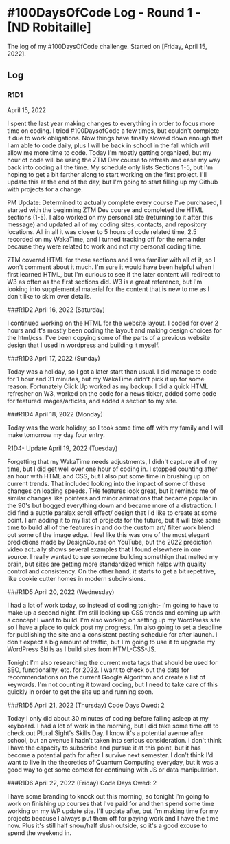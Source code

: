 # #100DaysOfCode Log - Round 1 - [ND Robitaille]

The log of my #100DaysOfCode challenge. Started on [Friday, April 15, 2022].

## Log

### R1D1 
April 15, 2022

I spent the last year making changes to everything in order to focus more time on coding. I tried #100DaysofCode a few times, but couldn't complete it due to work obligations. Now things have finally slowed down enough that I am able to code daily, plus I will be back in school in the fall which will allow me more time to code. 
Today I'm mostly getting organized, but my hour of code will be using the ZTM Dev course to refresh and ease my way back into coding all the time. My schedule only lists Sections 1-5, but I'm hoping to get a bit farther along to start working on the first project. I'll update this at the end of the day, but I'm going to start filling up my Github with projects for a change. 

PM Update: Determined to actually complete every course I've purchased, I started with the beginning ZTM Dev course and completed the HTML sections (1-5). I also worked on my personal site (returning to it after this message) and updated all of my coding sites, contacts, and repository locations. All in all it was closer to 5 hours of code related time, 2.5 recorded on my WakaTime, and I turned tracking off for the remainder because they were related to work and not my personal coding time. 

ZTM covered HTML for these sections and I was familiar with all of it, so I won't comment about it much. I'm sure it would have been helpful when I first learned HTML, but I'm curious to see if the later content will redirect to W3 as often as the first sections did. W3 is a great reference, but I'm looking into supplemental material for the content that is new to me as I don't like to skim over details.

###R1D2
April 16, 2022 (Saturday)

I continued working on the HTML for the website layout. I coded for over 2 hours and it's mostly been coding the layout and making design choices for the html/css. I've been copying some of the parts of a previous website design that I used in wordpress and building it myself. 

###R1D3
April 17, 2022 (Sunday)

Today was a holiday, so I got a later start than usual. I did manage to code for 1 hour and 31 minutes, but my WakaTime didn't pick it up for some reason. Fortunately Click Up worked as my backup. I did a quick HTML refresher on W3, worked on the code for a news ticker, added some code for featured images/articles, and added a section to my site. 

###R1D4
April 18, 2022 (Monday)

Today was the work holiday, so I took some time off with my family and I will make tomorrow my day four entry.

R1D4- Update
April 19, 2022 (Tuesday)

Forgetting that my WakaTime needs adjustments, I didn't capture all of my time, but I did get well over one hour of coding in. I stopped counting after an hour with HTML and CSS, but I also put some time in brushing up on current trends. That included looking into the impact of some of these changes on loading speeds. THe features look great, but it reminds me of similar changes like pointers and minor animations that became popular in the 90's but bogged everything down and became more of a distraction. I did find a subtle paralax scroll effect/ design that I'd like to create at some point. I am adding it to my list of projects for the future, but it will take some time to build all of the features in and do the custom art/ filter work blend out some of the image edge. I feel like this was one of the most elegant predictions made by DesignCourse on YouTube, but the 2022 prediction video actually shows several examples that I found elsewhere in one source. I really wanted to see someone building somethign that melted my brain, but sites are getting more standardized which helps with quality control and consistency. On the other hand, it starts to get a bit repetitive, like cookie cutter homes in modern subdivisions. 

###R1D5
April 20, 2022 (Wednesday)

I had a lot of work today, so instead of coding tonight- I'm going to have to make up a second night. I'm still looking up CSS trends and coming up with a concept I want to build. I'm also working on setting up my WordPress site so I have a place to quick post my progress. I'm also going to set a deadline for publishing the site and a consistent posting schedule for after launch. I don't expect a big amount of traffic, but I'm going to use it to upgrade my WordPress Skills as I build sites from HTML-CSS-JS. 

Tonight I'm also researching the current meta tags that should be used for SEO, functionality, etc. for 2022. I want to check out the data for recommendations on the current Google Algorithm and create a list of keywords. I'm not counting it toward coding, but I need to take care of this quickly in order to get the site up and running soon.

###R1D5
April 21, 2022 (Thursday)
Code Days Owed: 2

Today I only did about 30 minutes of coding before falling asleep at my keyboard. I had a lot of work in the morning, but I did take some time off to check out Plural Sight's Skills Day. I know it's a potential avenue after school, but an avenue I hadn't taken into serious consideration. I don't think I have the capacity to subscribe and pursue it at this point, but it has become a potential path for after I survive next semester. I don't think I'd want to live in the theoretics of Quantum Computing everyday, but it was a good way to get some context for continuing with JS or data manipulation. 

###R1D6
April 22, 2022 (Friday)
Code Days Owed: 2

I have some branding to knock out this morning, so tonight I'm going to work on finishing up courses that I've paid for and then spend some time working on my WP update site. I'll update after, but I'm making time for my projects because I always put them off for paying work and I have the time now. Plus it's still half snow/half slush outside, so it's a good excuse to spend the weekend in.


